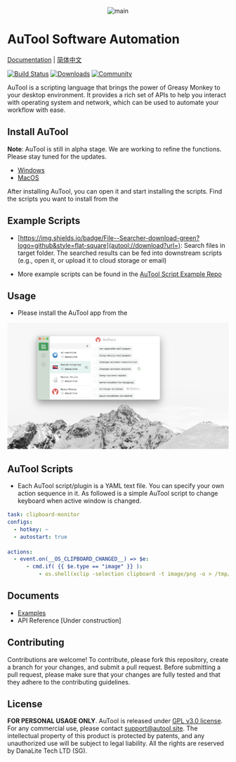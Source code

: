 <p align="center">
  <img src="./imgs/banner.png" height="90" title="main">
</p>

AuTool Software Automation
==============================================
[Documentation](https://danalite.github.io/autool/) | [简体中文](docs/README-zh.md)

[![Build Status](https://img.shields.io/github/actions/workflow/status/danalite/autool/main.yaml?style=flat-square)](https://github.com/danalite/autool/actions)
[![Downloads](https://img.shields.io/github/downloads/danalite/autool/total?style=flat-square&logo=github)](https://github.com/danalite/autool/releases)
[![Community](https://img.shields.io/badge/Community-5865F2?style=flat-square&logo=discord&logoColor=white)](https://discord.gg/P3t2SvQaZp)

AuTool is a scripting language that brings the power of Greasy Monkey to your desktop environment. It provides a rich set of APIs to help you interact with operating system and network, which can be used to automate your workflow with ease. 

## Install AuTool
**Note**: AuTool is still in alpha stage. We are working to refine the functions. Please stay tuned for the updates.
- [Windows](https://github.com/danalite/autool/releases/tag/v0.01)
- [MacOS](https://github.com/danalite/autool/releases/tag/v0.01)

After installing AuTool, you can open it and start installing the scripts. Find the scripts you want to install from the

## Example Scripts
- [https://img.shields.io/badge/File--Searcher-download-green?logo=github&style=flat-square](autool://download?url=): Search files in target folder. The searched results can be fed into downstream scripts (e.g., open it, or upload it to cloud storage or email)

- More example scripts can be found in the [AuTool Script Example Repo](https://github.com/danalite/autool-script-examples)

## Usage
- Please install the AuTool app from the  

<p align="center">
  <img src="./imgs/example.png" width="650" title="demo">
</p>

## AuTool Scripts
- Each AuTool script/plugin is a YAML text file. You can specify your own action sequence in it. As followed is a simple AuTool script to change keyboard when active window is changed.

```yaml
task: clipboard-monitor
configs:
  - hotkey: ~
  - autostart: true

actions:
  - event.on(__OS_CLIPBOARD_CHANGED__) => $e:
      - cmd.if( {{ $e.type == "image" }} ):
          - os.shell(xclip -selection clipboard -t image/png -o > /tmp/clipboard.png)
```

## Documents
- [Examples](https://danalite.github.io/autool/docs/basics/apps-macos-display)
- API Reference [Under construction]

## Contributing
Contributions are welcome! To contribute, please fork this repository, create a branch for your changes, and submit a pull request. Before submitting a pull request, please make sure that your changes are fully tested and that they adhere to the contributing guidelines.

## License
**FOR PERSONAL USAGE ONLY**. AuTool is released under [GPL v3.0 license](LICENSE). For any commercial use, please contact support@autool.site. The intellectual property of this product is protected by patents, and any unauthorized use will be subject to legal liability. All the rights are reserved by DanaLite Tech LTD (SG).